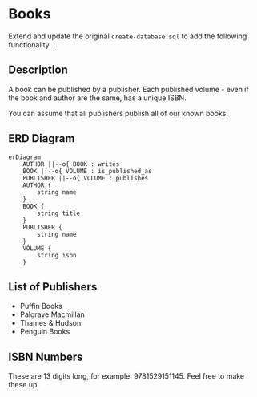 # Books

Extend and update the original `create-database.sql` to add the following functionality...

## Description

A book can be published by a publisher. Each published volume - even if the book and author are the same, has a unique ISBN.

You can assume that all publishers publish all of our known books.

## ERD Diagram

```mermaid
erDiagram
    AUTHOR ||--o{ BOOK : writes
    BOOK ||--o{ VOLUME : is_published_as
    PUBLISHER ||--o{ VOLUME : publishes
    AUTHOR {
        string name
    }
    BOOK {
        string title
    }
    PUBLISHER {
        string name
    }
    VOLUME {
        string isbn
    }
```

## List of Publishers
- Puffin Books
- Palgrave Macmillan
- Thames & Hudson
- Penguin Books

## ISBN Numbers 
These are 13 digits long, for example: 9781529151145. Feel free to make these up.